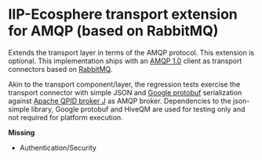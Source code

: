 # IIP-Ecosphere transport extension for AMQP (based on RabbitMQ)

Extends the transport layer in terms of the AMQP protocol. This extension is optional. 
This implementation ships with an [AMQP 1.0](https://www.amqp.org/) client as  transport connectors based on 
[RabbitMQ](https://www.rabbitmq.com/).  

Akin to the transport component/layer, the regression tests exercise the transport connector with simple JSON and 
[Google protobuf](https://developers.google.com/protocol-buffers) 
serialization against [Apache QPID broker J](https://qpid.apache.org/components/broker-j/index.html) as AMQP broker. 
Dependencies to the json-simple library, Google protobuf and HiveQM are used for testing 
only and not required for platform execution.

**Missing**
- Authentication/Security
